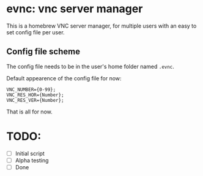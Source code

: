 # evnc: vnc server manager

This is a homebrew VNC server manager, for multiple users with an easy to set config file per user.

## Config file scheme

The config file needs to be in the user's home folder named `.evnc`.

Default appearence of the config file for now:
```
VNC_NUMBER={0-99};
VNC_RES_HOR={Number};
VNC_RES_VER={Number};
```
That is all for now.

# TODO:

- [ ] Initial script
- [ ] Alpha testing
- [ ] Done
